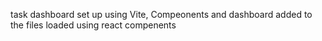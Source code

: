 task dashboard set up using Vite, Compeonents and dashboard added to the files loaded using react compenents
